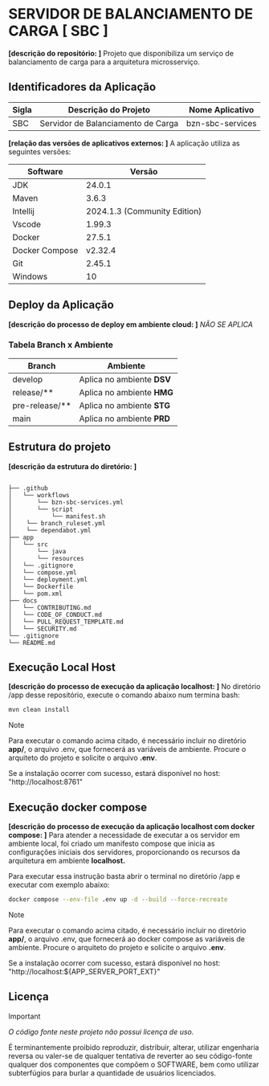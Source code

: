# SERVIDOR DE BALANCIAMENTO DE CARGA [ SBC ]

__[descrição do repositório: ]__ Projeto que disponibiliza um serviço de balanciamento de carga para a arquitetura microsserviço.

## Identificadores da Aplicação

| Sigla | Descrição do Projeto | Nome Aplicativo |
| --- | --- | --- |
| SBC | Servidor de Balanciamento de Carga | bzn-sbc-services |

__[relação das versões de aplicativos externos: ]__ A aplicação utiliza as seguintes versões:

| Software | Versão |
| --- | --- |
| JDK | 24.0.1 |
| Maven | 3.6.3 |
| Intellij | 2024.1.3 (Community Edition) |
| Vscode | 1.99.3 |
| Docker | 27.5.1 |
| Docker Compose | v2.32.4 |
| Git | 2.45.1 |
| Windows | 10 |

## Deploy da Aplicação

__[descrição do processo de deploy em ambiente cloud: ]__ *NÃO SE APLICA*

### Tabela Branch x Ambiente

| Branch | Ambiente |
| --- | --- |
| develop | Aplica no ambiente __DSV__ |
| release/** | Aplica no ambiente __HMG__ |
| pre-release/** | Aplica no ambiente __STG__ |
| main | Aplica no ambiente __PRD__ |

## Estrutura do projeto

__[descrição da estrutura do diretório: ]__

``` text

├── .github
│   └── workflows
│       └── bzn-sbc-services.yml
│       └── script
│           └── manifest.sh
│    └── branch_ruleset.yml
│    └── dependabot.yml
├── app
│   └── src
│       └── java
│       └── resources
│   └── .gitignore
│   └── compose.yml
│   └── deployment.yml
│   └── Dockerfile
│   └── pom.xml
├── docs
│   └── CONTRIBUTING.md
│   └── CODE_OF_CONDUCT.md
│   └── PULL_REQUEST_TEMPLATE.md
│   └── SECURITY.md
└── .gitignore
└── README.md
```

## Execução Local Host

__[descrição do processo de execução da aplicação localhost: ]__ No diretório /app desse repositório, execute o comando abaixo num termina bash:

``` sh
mvn clean install
```

> [!NOTE]
> Para executar o comando acima citado, é necessário incluir no diretório **app/**, o arquivo .env, que fornecerá as variáveis de ambiente.
> Procure o arquiteto do projeto e solicite o arquivo **.env**.

Se a instalação ocorrer com sucesso, estará disponível no host: "http://localhost:8761"

## Execução docker compose

__[descrição do processo de execução da aplicação localhost com docker compose: ]__ Para atender a necessidade de executar a os servidor em ambiente local, foi criado um manifesto compose que inicia as configurações iniciais dos servidores, proporcionando os recursos da arquitetura em ambiente **localhost.**

Para executar essa instrução basta abrir o terminal no diretório /app e executar com exemplo abaixo:

```bash
docker compose --env-file .env up -d --build --force-recreate
```

> [!NOTE]
> Para executar o comando acima citado, é necessário incluir no diretório **app/**, o arquivo .env, que fornecerá ao docker compose as variáveis de ambiente.
> Procure o arquiteto do projeto e solicite o arquivo **.env**.

Se a instalação ocorrer com sucesso, estará disponível no host: "http://localhost:${APP_SERVER_PORT_EXT}"

## Licença

> [!IMPORTANT]
> *O código fonte neste projeto não possui licença de uso.*

É terminantemente proibido reproduzir, distribuir, alterar, utilizar engenharia reversa ou valer-se de qualquer tentativa de reverter ao seu código-fonte qualquer dos componentes que compõem o SOFTWARE, bem como utilizar subterfúgios para burlar a quantidade de usuários licenciados.
